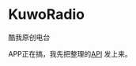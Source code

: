 # KuwoRadio
酷我原创电台

APP正在搞，我先把整理的[API](https://github.com/junbaor/KuwoRadio/wiki/%E9%85%B7%E6%88%91%E5%8E%9F%E5%88%9B%E7%94%B5%E5%8F%B0API%E5%88%86%E6%9E%90) 发上来。
